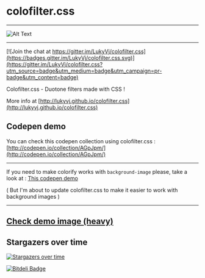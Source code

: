 # colofilter.css

--- 

![Alt Text](https://media.giphy.com/media/fYrWyzpoNbDkGPli51/giphy.gif)

--- 

[![Join the chat at https://gitter.im/LukyVj/colofilter.css](https://badges.gitter.im/LukyVj/colofilter.css.svg)](https://gitter.im/LukyVj/colofilter.css?utm_source=badge&utm_medium=badge&utm_campaign=pr-badge&utm_content=badge)

Colofilter.css - Duotone filters made with CSS ! 

More info at [http://lukyvj.github.io/colofilter.css](http://lukyvj.github.io/colofilter.css)

## Codepen demo 
You can check this codepen collection using colofilter.css : [http://codepen.io/collection/AGpJpm/](http://codepen.io/collection/AGpJpm/)

---
If you need to make colorify works with `background-image` please, take a look at : [This codepen demo](http://codepen.io/LukyVj/pen/9a44a89dc4e49884347141bb74a8927f)

( But I'm about to update colofilter.css to make it easier to work with background images )

--- 
[Check demo image (heavy)](https://github.com/LukyVj/colofilter.css/raw/master/filters.png)
--- 


## Stargazers over time

[![Stargazers over time](https://starchart.cc/LukyVj/colofilter.css.svg)](https://starchart.cc/LukyVj/colofilter.css)
      

[![Bitdeli Badge](https://d2weczhvl823v0.cloudfront.net/LukyVj/colofilter.css/trend.png)](https://bitdeli.com/free "Bitdeli Badge")


